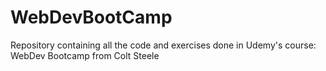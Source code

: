 # WebDevBootCamp
Repository containing all the code and exercises done in Udemy's course: WebDev Bootcamp from Colt Steele

